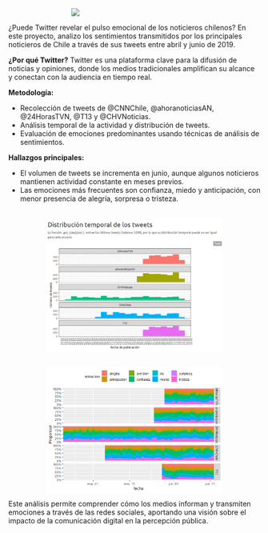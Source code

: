 <div style="display: flex; justify-content: center; text-align: center;">
    <img width="50%" height="auto" src='https://upload.wikimedia.org/wikipedia/commons/e/e4/Twitter_2012_logo.svg'>
</div>

¿Puede Twitter revelar el pulso emocional de los noticieros chilenos? En este proyecto, analizo los sentimientos transmitidos por los principales noticieros de Chile a través de sus tweets entre abril y junio de 2019.

**¿Por qué Twitter?**
Twitter es una plataforma clave para la difusión de noticias y opiniones, donde los medios tradicionales amplifican su alcance y conectan con la audiencia en tiempo real.

**Metodología:**
- Recolección de tweets de @CNNChile, @ahoranoticiasAN, @24HorasTVN, @T13 y @CHVNoticias.
- Análisis temporal de la actividad y distribución de tweets.
- Evaluación de emociones predominantes usando técnicas de análisis de sentimientos.

**Hallazgos principales:**
- El volumen de tweets se incrementa en junio, aunque algunos noticieros mantienen actividad constante en meses previos.
- Las emociones más frecuentes son confianza, miedo y anticipación, con menor presencia de alegría, sorpresa o tristeza.

<div style="display: flex; justify-content: center; text-align: center; margin-top: 2em;">
    <img width="70%" height="auto" src='https://raw.githubusercontent.com/desareca/Analisis-Sentimientos-Noticieros/master/Distribucion%20tweets%20tiempo.png'>
</div>

<div style="display: flex; justify-content: center; text-align: center; margin-top: 2em;">
    <img width="70%" height="auto" src='https://raw.githubusercontent.com/desareca/Analisis-Sentimientos-Noticieros/master/Analisis%20sentimientos%20tweets%20tiempo.png'>
</div>

Este análisis permite comprender cómo los medios informan y transmiten emociones a través de las redes sociales, aportando una visión sobre el impacto de la comunicación digital en la percepción pública.
